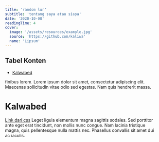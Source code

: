 ```yaml
---
title: 'random lur'
subtitle: 'tentang saya atau siapa'
date: '2020-10-08'
readingTime: 4
cover:
  image: '/assets/resources/example.jpg'
  source: 'https://github.com/kaliwa'
  name: 'Lipsum'
---
```


## Tabel Konten
- [Kalwabed](#kalwabed)

finibus lorem. Lorem ipsum dolor sit amet, consectetur adipiscing elit. Maecenas sollicitudin vitae odio sed egestas. Nam quis hendrerit massa.

# <a name='kalwabed'> Kalwabed</a>

[Link dari css](https://kawari.space)
Leget ligula elementum magna sagittis sodales. Sed porttitor ante eget erat tincidunt, non mollis nunc congue. Nam lacinia tristique magna, quis pellentesque nulla mattis nec. Phasellus convallis sit amet dui ac iaculis.
